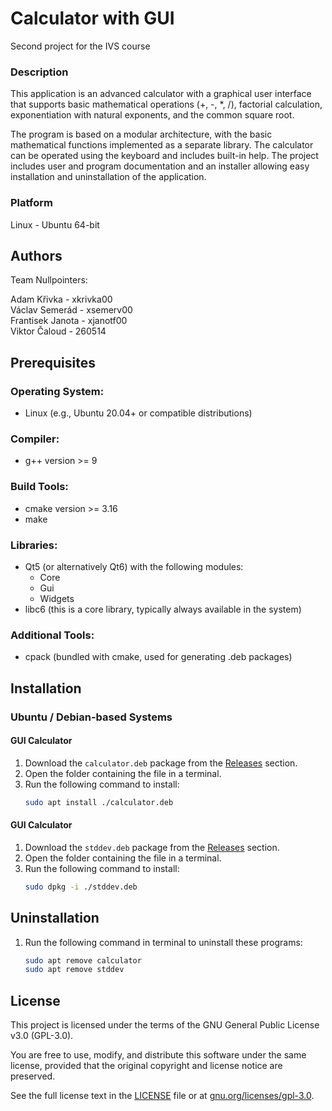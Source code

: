 # Calculator with GUI
Second project for the IVS course

### Description

This application is an advanced calculator with a graphical user interface that supports basic mathematical operations (+, -, *, /), factorial calculation, exponentiation with natural exponents, and the common square root.  

The program is based on a modular architecture, with the basic mathematical functions implemented as a separate library. The calculator can be operated using the keyboard and includes built-in help. The project includes user and program documentation and an installer allowing easy installation and uninstallation of the application.

### Platform

Linux - Ubuntu 64-bit

## Authors

Team Nullpointers:

Adam Křivka - xkrivka00  
Václav Semerád - xsemerv00  
Frantisek Janota - xjanotf00   
Viktor Čaloud - 260514  

## Prerequisites

### Operating System:
- Linux (e.g., Ubuntu 20.04+ or compatible distributions)

### Compiler:
- g++ version >= 9

### Build Tools:
- cmake version >= 3.16
- make

### Libraries:
- Qt5 (or alternatively Qt6) with the following modules:
  - Core
  - Gui
  - Widgets
- libc6 (this is a core library, typically always available in the system)

### Additional Tools:
- cpack (bundled with cmake, used for generating .deb packages)

## Installation

### Ubuntu / Debian-based Systems

#### GUI Calculator
1. Download the `calculator.deb` package from the [Releases](#) section.
2. Open the folder containing the file in a terminal.
3. Run the following command to install:
   ```bash 
   sudo apt install ./calculator.deb
#### GUI Calculator
1. Download the `stddev.deb` package from the [Releases](#) section.
2. Open the folder containing the file in a terminal.
3. Run the following command to install:
   ```bash 
   sudo dpkg -i ./stddev.deb
## Uninstallation
1. Run the following command in terminal to uninstall these programs:
   ```bash 
   sudo apt remove calculator
   sudo apt remove stddev
## License
This project is licensed under the terms of the GNU General Public License v3.0 (GPL-3.0).

You are free to use, modify, and distribute this software under the same license,
provided that the original copyright and license
notice are preserved.

See the full license text in the [LICENSE](./LICENSE) file or at [gnu.org/licenses/gpl-3.0](https://www.gnu.org/licenses/gpl-3.0).
